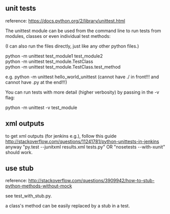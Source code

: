 unit tests
-----------------

reference: https://docs.python.org/2/library/unittest.html

The unittest module can be used from the command line to run tests from modules, classes or even individual test methods:

(I can also run the files directly, just like any other python files.)

python -m unittest test_module1 test_module2  
python -m unittest test_module.TestClass  
python -m unittest test_module.TestClass.test_method

e.g. python -m unittest hello_world_unittest  (cannot have ./ in front!!! and cannot have .py at the end!!!)

You can run tests with more detail (higher verbosity) by passing in the -v flag:

python -m unittest -v test_module


xml outputs
----------------

to get xml outputs (for jenkins e.g.), follow this guide http://stackoverflow.com/questions/11241781/python-unittests-in-jenkins  
anyway "py.test --junitxml results.xml tests.py" OR "nosetests --with-xunit" should work.  


use stub
------------

reference: http://stackoverflow.com/questions/3909942/how-to-stub-python-methods-without-mock

see test_with_stub.py.

a class's method can be easily replaced by a stub in a test.
